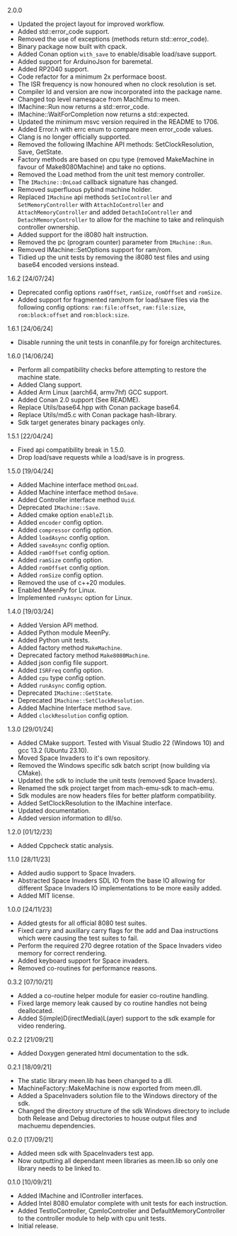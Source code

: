 2.0.0
* Updated the project layout for improved workflow.
* Added std::error_code support.
* Removed the use of exceptions (methods return std::error_code).
* Binary package now built with cpack.
* Added Conan option `with_save` to enable/disable 
  load/save support. 
* Added support for ArduinoJson for baremetal.
* Added RP2040 support.
* Code refactor for a minimum 2x performace boost.
* The ISR frequency is now honoured when no clock resolution
  is set.
* Compiler Id and version are now incorporated
  into the package name.
* Changed top level namespace from MachEmu to meen.
* IMachine::Run now returns a std::error_code.
* IMachine::WaitForCompletion now returns a std::expected.
* Updated the minimum msvc version required in the README to 1706.
* Added Error.h with errc enum to compare meen error_code values.
* Clang is no longer officially supported.
* Removed the following IMachine API methods: SetClockResolution,
  Save, GetState.
* Factory methods are based on cpu type (removed MakeMachine
  in favour of Make8080Machine) and take no options.
* Removed the Load method from the unit test memory controller.
* The `IMachine::OnLoad` callback signature has changed.
* Removed superfluous pybind machine holder.
* Replaced `IMachine` api methods `SetIoController` and
  `SetMemoryController` with `AttachIoController` and
  `AttachMemoryController` and added `DetachIoController`
  and `DetachMemoryController` to allow for the machine
  to take and relinquish controller ownership.
* Added support for the i8080 halt instruction.
* Removed the pc (program counter) parameter from
  `IMachine::Run`.
* Removed IMachine::SetOptions support for ram/rom.
* Tidied up the unit tests by removing the i8080 test
  files and using base64 encoded versions instead.

1.6.2 [24/07/24]
* Deprecated config options `ramOffset`, `ramSize`,
  `romOffset` and `romSize`.
* Added support for fragmented ram/rom for load/save
  files via the following config options:
  `ram:file:offset`, `ram:file:size`, `rom:block:offset`
  and `rom:block:size`.

1.6.1 [24/06/24]
* Disable running the unit tests in conanfile.py
  for foreign architectures.

1.6.0 [14/06/24]
* Perform all compatibility checks before
  attempting to restore the machine state.
* Added Clang support.
* Added Arm Linux (aarch64, armv7hf) GCC support.
* Added Conan 2.0 support (See README).
* Replace Utils/base64.hpp with Conan package base64.
* Replace Utils/md5.c with Conan package hash-library.
* Sdk target generates binary packages only.

1.5.1 [22/04/24]
* Fixed api compatibility break in 1.5.0.
* Drop load/save requests while a load/save
  is in progress.

1.5.0 [19/04/24]
* Added Machine interface method `OnLoad`.
* Added Machine interface method `OnSave`.
* Added Controller interface method `Uuid`.
* Deprecated `IMachine::Save`.
* Added cmake option `enableZlib`.
* Added `encoder` config option.
* Added `compressor` config option.
* Added `loadAsync` config option.
* Added `saveAsync` config option.
* Added `ramOffset` config option.
* Added `ramSize` config option.
* Added `romOffset` config option.
* Added `romSize` config option.
* Removed the use of c++20 modules.
* Enabled MeenPy for Linux.
* Implemented `runAsync` option for Linux.

1.4.0 [19/03/24]
* Added Version API method.
* Added Python module MeenPy.
* Added Python unit tests.
* Added factory method `MakeMachine`.
* Deprecated factory method `Make8080Machine`.
* Added json config file support.
* Added `ISRFreq` config option.
* Added `cpu` type config option.
* Added `runAsync` config option.
* Deprecated `IMachine::GetState`.
* Deprecated `IMachine::SetClockResolution`.
* Added Machine Interface method `Save`.
* Added `clockResolution` config option.

1.3.0 [29/01/24]
* Added CMake support.
  Tested with Visual Studio 22 (Windows 10) and
  gcc 13.2 (Ubuntu 23.10).
* Moved Space Invaders to it's own repository.
* Removed the Windows specific sdk batch script
  (now building via CMake).
* Updated the sdk to include the unit tests
  (removed Space Invaders).
* Renamed the sdk project target from mach-emu-sdk
  to mach-emu.
* Sdk modules are now headers files for better
  platform compatibility.
* Added SetClockResolution to the IMachine interface.
* Updated documentation.
* Added version information to dll/so.

1.2.0 [01/12/23]
* Added Cppcheck static analysis.

1.1.0 [28/11/23]
* Added audio support to Space Invaders.
* Abstracted Space Invaders SDL IO from
  the base IO allowing for different
  Space Invaders IO implementations to
  be more easily added.
* Added MIT license.

1.0.0 [24/11/23]
* Added gtests for all official 8080 test suites.
* Fixed carry and auxillary carry flags for the add
  and Daa instructions which were causing the test
  suites to fail.
* Perform the required 270 degree rotation of the
  Space Invaders video memory for correct rendering.
* Added keyboard support for Space invaders.
* Removed co-routines for performance reasons.

0.3.2 [07/10/21]
* Added a co-routine helper module for easier co-routine
  handling.
* Fixed large memory leak caused by co routine handles
  not being deallocated.
* Added S(imple)D(irectMedia)L(ayer) support to the sdk
  example for video rendering.

0.2.2 [21/09/21]
* Added Doxygen generated html documentation to the sdk.

0.2.1 [18/09/21]
* The static library meen.lib has been changed to a dll.
* MachineFactory::MakeMachine is now exported from meen.dll.
* Added a SpaceInvaders solution file to the Windows directory of
  the sdk.
* Changed the directory structure of the sdk Windows directory to
  include both Release and Debug directories to house output files
  and machuemu dependencies.

0.2.0 [17/09/21]
* Added meen sdk with SpaceInvaders test app.
* Now outputting all dependant meen libraries as meen.lib so
  only one library needs to be linked to.

0.1.0 [10/09/21]
* Added IMachine and IController interfaces.
* Added Intel 8080 emulator complete with unit tests for each instruction.
* Added TestIoController, CpmIoController and DefaultMemoryController to
  the controller module to help with cpu unit tests.
* Initial release.